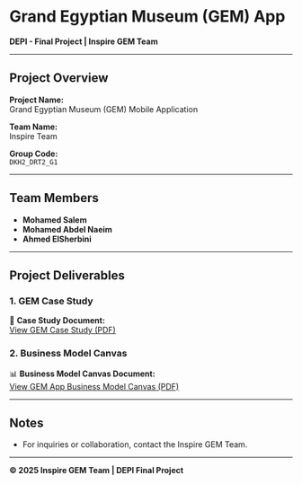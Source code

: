 # **Grand Egyptian Museum (GEM) App**  
**DEPI - Final Project | Inspire GEM Team**  

---

## **Project Overview**  
**Project Name:**  
Grand Egyptian Museum (GEM) Mobile Application  

**Team Name:**  
Inspire Team  

**Group Code:**  
`DKH2_DRT2_G1`  

---

## **Team Members**  
- **Mohamed Salem**  
- **Mohamed Abdel Naeim**  
- **Ahmed ElSherbini**  

---

## **Project Deliverables**  

### **1. GEM Case Study**  
📄 **Case Study Document:**  
[View GEM Case Study (PDF)](https://drive.google.com/file/d/1GSzajfQMdmaKn_Ym0mKxMPdCIVr2Ff_S/view?usp=sharing)  

### **2. Business Model Canvas**  
📊 **Business Model Canvas Document:**  
[View GEM App Business Model Canvas (PDF)](https://drive.google.com/file/d/1e2YVyIhRm9LGP2ldU-73OWIlekbaTtjd/view?usp=sharing)  

---

## **Notes**  
- For inquiries or collaboration, contact the Inspire GEM Team.  

---

**© 2025 Inspire GEM Team | DEPI Final Project**  
